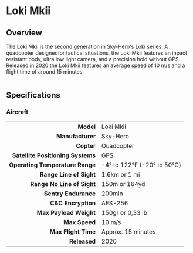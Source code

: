 # Loki Mkii

## Overview

The Loki Mkii is the second generation in Sky-Hero's Loki series.  A quadcopter designedfor tactical situations, the Loki Mkii features an inpact resistant body, ultra low light camera, and a precision hold without GPS.  Released in 2020 the Loki Mkii features an average speed of 10 m/s and a flight time of around 15 minutes.

<figure><img src="../../.gitbook/assets/image (99).png" alt=""><figcaption></figcaption></figure>

## Specifications

### Aircraft

|                                   |                           |
| --------------------------------: | ------------------------- |
|                         **Model** | Loki Mkii                 |
|                  **Manufacturer** | Sky-Hero                  |
|                        **Copter** | Quadcopter                |
| **Satellite Positioning Systems** | GPS                       |
|   **Operating Temperature Range** | -4° to 122℉ (-20° to 50℃) |
|           **Range Line of Sight** | 1.6km or 1 mi             |
|        **Range No Line of Sight** | 150m or 164yd             |
|              **Sentry Endurance** | 200min                    |
|               **C\&C Encryption** | AES-256                   |
|            **Max Payload Weight** | 150gr or 0,33 lb          |
|                     **Max Speed** | 10 m/s                    |
|               **Max Flight Time** | Approx. 15 minutes        |
|                      **Released** | 2020                      |
